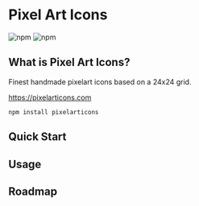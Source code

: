 # Pixel Art Icons

![npm](https://img.shields.io/npm/v/pixelarticons.svg?color=green&label=npm&style=popout-square)
![npm](https://img.shields.io/npm/dt/pixelarticons.svg?color=blue&style=popout-square)

## What is Pixel Art Icons?

Finest handmade pixelart icons based on a 24x24 grid.

https://pixelarticons.com

```shell
npm install pixelarticons
```

## Quick Start

## Usage

## Roadmap